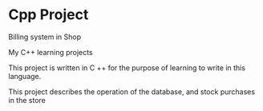 # Cpp Project 

Billing system in Shop

My C++ learning projects

This project is written in C ++ for the purpose of learning to write in this language.

This project describes the operation of the database, and stock purchases in the store
